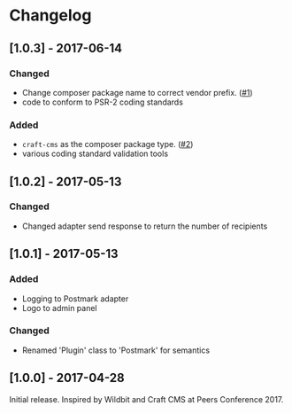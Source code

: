 Changelog
=========

## [1.0.3] - 2017-06-14
### Changed
- Change composer package name to correct vendor prefix. ([#1](https://github.com/flipbox/postmark/pull/1))
- code to conform to PSR-2 coding standards

### Added
- `craft-cms` as the composer package type. ([#2](https://github.com/flipbox/postmark/pull/2))
- various coding standard validation tools

## [1.0.2] - 2017-05-13
### Changed
- Changed adapter send response to return the number of recipients

## [1.0.1] - 2017-05-13
### Added
- Logging to Postmark adapter
- Logo to admin panel

### Changed
- Renamed 'Plugin' class to 'Postmark' for semantics

## [1.0.0] - 2017-04-28

Initial release.  Inspired by Wildbit and Craft CMS at Peers Conference 2017.
